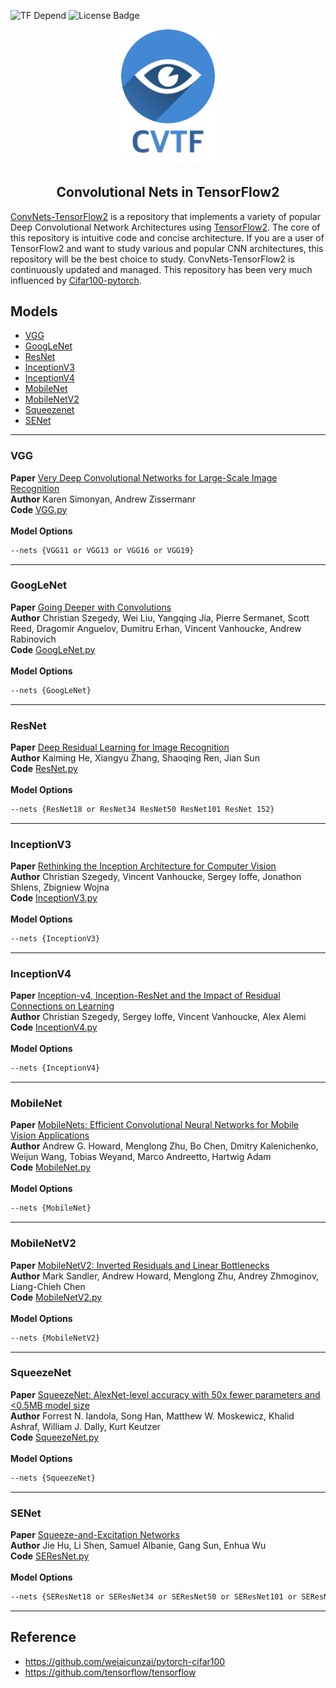 ![TF Depend](https://img.shields.io/badge/TensorFlow-2.1-orange) ![License Badge](https://img.shields.io/badge/license-Apache%202-green)<br>

<p align="center">
  <img width="150" src="./assets/logo.png">
</p>

<h2 align=center>Convolutional Nets in TensorFlow2</h2>

[ConvNets-TensorFlow2](https://github.com/marload/ConvNetsRL-TensorFlow2) is a repository that implements a variety of popular Deep Convolutional Network Architectures using [TensorFlow2](https://tensorflow.org). The core of this repository is intuitive code and concise architecture. If you are a user of TensorFlow2 and want to study various and popular CNN architectures, this repository will be the best choice to study. ConvNets-TensorFlow2 is continuously updated and managed. This repository has been very much influenced by [Cifar100-pytorch](https://github.com/weiaicunzai/pytorch-cifar100).

## Models

- [VGG](#vgg)
- [GoogLeNet](#googlenet)
- [ResNet](#resnet)
- [InceptionV3](#inceptionv3)
- [InceptionV4](#inceptionv4)
- [MobileNet](#mobilenet)
- [MobileNetV2](#mobilenetv2)
- [Squeezenet](#squeezenet)
- [SENet](#senet)

<hr>

<a name='vgg'></a>

### VGG

**Paper** [Very Deep Convolutional Networks for Large-Scale Image Recognition](https://arxiv.org/abs/1409.1556)<br>
**Author** Karen Simonyan, Andrew Zissermanr<br>
**Code** [VGG.py](https://github.com/marload/ConvNets-TensorFlow2/blob/master/models/VGG.py)
<br><br>
**Model Options**

```bash
--nets {VGG11 or VGG13 or VGG16 or VGG19}
```

<hr>

<a name='googlenet'></a>

### GoogLeNet

**Paper** [Going Deeper with Convolutions](https://arxiv.org/abs/1409.4842)<br>
**Author** Christian Szegedy, Wei Liu, Yangqing Jia, Pierre Sermanet, Scott Reed, Dragomir Anguelov, Dumitru Erhan, Vincent Vanhoucke, Andrew Rabinovich<br>
**Code** [GoogLeNet.py](https://github.com/marload/ConvNets-TensorFlow2/blob/master/models/GoogLeNet.py)
<br><br>
**Model Options**

```bash
--nets {GoogLeNet}
```

<hr>

<a name='resnet'></a>

### ResNet

**Paper** [Deep Residual Learning for Image Recognition](https://arxiv.org/abs/1512.03385)<br>
**Author** Kaiming He, Xiangyu Zhang, Shaoqing Ren, Jian Sun<br>
**Code** [ResNet.py](https://github.com/marload/ConvNets-TensorFlow2/blob/master/models/ResNet.py)
<br><br>
**Model Options**

```bash
--nets {ResNet18 or ResNet34 ResNet50 ResNet101 ResNet 152}
```

<hr>

<a name='inceptionv3'></a>

### InceptionV3

**Paper** [Rethinking the Inception Architecture for Computer Vision](https://arxiv.org/abs/1512.00567)<br>
**Author** Christian Szegedy, Vincent Vanhoucke, Sergey Ioffe, Jonathon Shlens, Zbigniew Wojna
<br>
**Code** [InceptionV3.py](https://github.com/marload/ConvNets-TensorFlow2/blob/master/models/InceptionV3.py)
<br><br>
**Model Options**

```bash
--nets {InceptionV3}
```

<hr>

<a name='inceptionv4'></a>

### InceptionV4

**Paper** [Inception-v4, Inception-ResNet and the Impact of Residual Connections on Learning](https://arxiv.org/abs/1602.07261)<br>
**Author** Christian Szegedy, Sergey Ioffe, Vincent Vanhoucke, Alex Alemi
<br>
**Code** [InceptionV4.py](https://github.com/marload/ConvNets-TensorFlow2/blob/master/models/InceptionV4.py)
<br><br>
**Model Options**

```bash
--nets {InceptionV4}
```

<hr>

<a name='mobilenet'></a>

### MobileNet

**Paper** [MobileNets: Efficient Convolutional Neural Networks for Mobile Vision Applications](https://arxiv.org/abs/1704.04861)<br>
**Author** Andrew G. Howard, Menglong Zhu, Bo Chen, Dmitry Kalenichenko, Weijun Wang, Tobias Weyand, Marco Andreetto, Hartwig Adam
<br>
**Code** [MobileNet.py](https://github.com/marload/ConvNets-TensorFlow2/blob/master/models/MobileNet.py)
<br><br>
**Model Options**

```bash
--nets {MobileNet}
```

<hr>

<a name='mobilenetv2'></a>

### MobileNetV2

**Paper** [MobileNetV2: Inverted Residuals and Linear Bottlenecks](https://arxiv.org/abs/1801.04381)<br>
**Author** Mark Sandler, Andrew Howard, Menglong Zhu, Andrey Zhmoginov, Liang-Chieh Chen
<br>
**Code** [MobileNetV2.py](https://github.com/marload/ConvNets-TensorFlow2/blob/master/models/MobileNetV2.py)
<br><br>
**Model Options**

```bash
--nets {MobileNetV2}
```

<hr>

<a name='squeezenet'></a>

### SqueezeNet

**Paper** [SqueezeNet: AlexNet-level accuracy with 50x fewer parameters and <0.5MB model size](https://arxiv.org/abs/1602.07360)<br>
**Author** Forrest N. Iandola, Song Han, Matthew W. Moskewicz, Khalid Ashraf, William J. Dally, Kurt Keutzer
<br>
**Code** [SqueezeNet.py](https://github.com/marload/ConvNets-TensorFlow2/blob/master/models/SqueezeNet.py)
<br><br>
**Model Options**

```bash
--nets {SqueezeNet}
```

<hr>

<a name='SENet'></a>

### SENet

**Paper** [Squeeze-and-Excitation Networks](https://arxiv.org/abs/1709.01507)<br>
**Author** Jie Hu, Li Shen, Samuel Albanie, Gang Sun, Enhua Wu
<br>
**Code** [SEResNet.py](https://github.com/marload/ConvNets-TensorFlow2/blob/master/models/SEResNet.py)
<br><br>
**Model Options**

```bash
--nets {SEResNet18 or SEResNet34 or SEResNet50 or SEResNet101 or SEResNet152}
```

<hr>

## Reference

- https://github.com/weiaicunzai/pytorch-cifar100
- https://github.com/tensorflow/tensorflow
